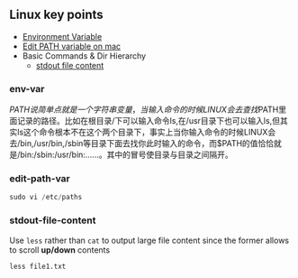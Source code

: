 ## Linux key points

* [Environment Variable](#env-var)
* [Edit PATH variable on mac](#edit-path-var)
* Basic Commands & Dir Hierarchy
  * [stdout file content](#stdout-file-content)

### env-var
$PATH说简单点就是一个字符串变量，当输入命令的时候LINUX会去查找$PATH里面记录的路径。比如在根目录/下可以输入命令ls,在/usr目录下也可以输入ls,但其实ls这个命令根本不在这个两个目录下，事实上当你输入命令的时候LINUX会去/bin,/usr/bin,/sbin等目录下面去找你此时输入的命令，而$PATH的值恰恰就是/bin:/sbin:/usr/bin:……。其中的冒号使目录与目录之间隔开。

### edit-path-var
```js
sudo vi /etc/paths
```

### stdout-file-content
Use `less` rather than `cat` to output large file content since the former allows to scroll **up/down** contents
```Shell
less file1.txt
```
